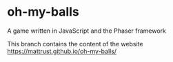 # oh-my-balls
A game written in JavaScript and the Phaser framework

This branch contains the content of the website
https://mattrust.github.io/oh-my-balls/
